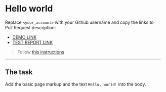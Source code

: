 # Hello world
Replace `<your_account>` with your Github username and copy the links to Pull Request description:
- [DEMO LINK](https://GreedyHitta.github.io/layout_hello-world/)
- [TEST REPORT LINK](https://GreedyHitta.github.io/layout_hello-world/report/html_report/)

> Follow [this instructions](https://mate-academy.github.io/layout_task-guideline/#how-to-solve-the-layout-tasks-on-github)
___

## The task 
Add the basic page markup and the text `Hello, world!` into the body.
